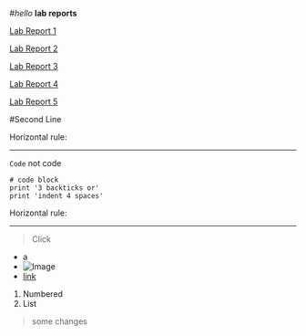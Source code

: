 #*hello* **lab reports**

[Lab Report 1](https://lillyjrjy.github.io/-cse15l-lab-reports/lab-report-1-week-2.html)

[Lab Report 2](https://lillyjrjy.github.io/-cse15l-lab-reports/Lab-Report-2-Week-4.html)

[Lab Report 3](https://lillyjrjy.github.io/-cse15l-lab-reports/Lab-Report-3-Week-6.html)

[Lab Report 4](https://lillyjrjy.github.io/-cse15l-lab-reports/Lab-Report-4-Week-8.html)

[Lab Report 5](https://lillyjrjy.github.io/-cse15l-lab-reports/Lab-Report-5-Week-9.html)

#Second Line

Horizontal rule:

---

`Code` not code

```
# code block
print '3 backticks or'
print 'indent 4 spaces'
```

Horizontal rule:

---

> Click

* a
* ![Image](https://wompampsupport.azureedge.net/fetchimage?siteId=7575&v=2&jpgQuality=100&width=700&url=https%3A%2F%2Fi.kym-cdn.com%2Fentries%2Ficons%2Fmobile%2F000%2F026%2F489%2Fcrying.jpg)
* [link](https://www.youtube.com/watch?v=dQw4w9WgXcQ&loop=0)

1. Numbered
2. List


>some changes

